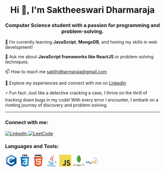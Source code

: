 <!-- Title -->
<h1 align="center">
  Hi 👋, I'm Saktheeswari Dharmaraja
</h1>

<!-- Description -->
<h3 align="center">
  Computer Science student with a passion for programming and problem-solving.
</h3>

<!-- Skills and Learning -->
<p align="left">
  🌱 I’m currently learning <strong>JavaScript</strong>, <strong>MongoDB</strong>, and honing my skills in web development!
</p>

<!-- Contact Info -->
<p align="left">
  💬 Ask me about <strong>JavaScript frameworks like ReactJS</strong> or problem-solving techniques.
</p>
<p align="left">
  📫 How to reach me <a href="mailto:sakthidharmaraja@gmail.com">sakthidharmaraja@gmail.com</a>
</p>

<!-- LinkedIn and Fun Fact -->
<p align="left">
  📄 Explore my experiences and connect with me on <a href="https://www.linkedin.com/in/saktheeswaridharmaraja/">LinkedIn</a>
</p>
<p align="left">
  ⚡ Fun fact: Just like a detective cracking a case, I thrive on the thrill of tracking down bugs in my code! With every error I encounter, I embark on a riveting journey of discovery and problem-solving.
</p>

---

<!-- Connect with me -->
<h3 align="left">Connect with me:</h3>
<p align="left">
  <a href="https://linkedin.com/in/saktheeswaridharmaraja" target="blank">
    <img align="center" src="https://raw.githubusercontent.com/rahuldkjain/github-profile-readme-generator/master/src/images/icons/Social/linked-in-alt.svg" alt="LinkedIn" height="30" width="40" />
  </a>
  <a href="https://www.leetcode.com/sakthidharmaraja" target="blank">
    <img align="center" src="https://raw.githubusercontent.com/rahuldkjain/github-profile-readme-generator/master/src/images/icons/Social/leet-code.svg" alt="LeetCode" height="30" width="40" />
  </a>
</p>

<!-- Languages and Tools -->
<h3 align="left">Languages and Tools:</h3>
<p align="left">
  <img src="https://raw.githubusercontent.com/devicons/devicon/master/icons/c/c-original.svg" alt="C" height="40" width="40" />
  <img src="https://raw.githubusercontent.com/devicons/devicon/master/icons/css3/css3-original-wordmark.svg" alt="CSS" height="40" width="40" />
  <img src="https://raw.githubusercontent.com/devicons/devicon/master/icons/html5/html5-original-wordmark.svg" alt="HTML" height="40" width="40" />
  <img src="https://raw.githubusercontent.com/devicons/devicon/master/icons/java/java-original.svg" alt="Java" height="40" width="40" />
  <img src="https://raw.githubusercontent.com/devicons/devicon/master/icons/javascript/javascript-original.svg" alt="JavaScript" height="40" width="40" />
  <img src="https://raw.githubusercontent.com/devicons/devicon/master/icons/mongodb/mongodb-original-wordmark.svg" alt="MongoDB" height="40" width="40" />
  <img src="https://raw.githubusercontent.com/devicons/devicon/master/icons/mysql/mysql-original-wordmark.svg" alt="MySQL" height="40" width="40" />
</p>
